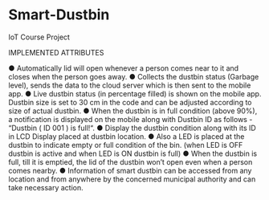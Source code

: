 # Smart-Dustbin
IoT Course Project

IMPLEMENTED ATTRIBUTES

● Automatically lid will open whenever a person comes near to it and closes
when the person goes away.
● Collects the dustbin status (Garbage level), sends the data to the cloud server
which is then sent to the mobile app.
● Live dustbin status (in percentage filled) is shown on the mobile app. Dustbin
size is set to 30 cm in the code and can be adjusted according to size of
actual dustbin.
● When the dustbin is in full condition (above 90%), a notification is displayed
on the mobile along with Dustbin ID as follows - “Dustbin ( ID 001 ) is full!“.
● Display the dustbin condition along with its ID in LCD Display placed at
dustbin location.
● Also a LED is placed at the dustbin to indicate empty or full condition of the
bin. (when LED is OFF dustbin is active and when LED is ON dustbin is full)
● When the dustbin is full, till it is emptied, the lid of the dustbin won’t open
even when a person comes nearby.
● Information of smart dustbin can be accessed from any location and from
anywhere by the concerned municipal authority and can take necessary
action.
